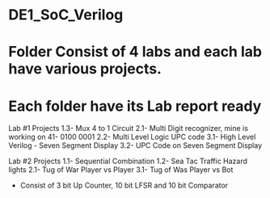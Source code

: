 # DE1_SoC_Verilog
# Folder Consist of 4 labs and each lab have various projects. 
# Each folder have its Lab report ready 

Lab #1 Projects
1.3- Mux 4 to 1 Circuit
2.1- Multi Digit recognizer, mine is working on 41- 0100 0001
2.2- Multi Level Logic UPC code
3.1- High Level Verilog - Seven Segment Display
3.2- UPC Code on Seven Segment Display

Lab #2 Projects
1.1- Sequential Combination
1.2- Sea Tac Traffic Hazard lights
2.1- Tug of War Player vs Player
3.1- Tug of Was Player vs Bot
   - Consist of 3 bit Up Counter, 10 bit LFSR and 10 bit Comparator

